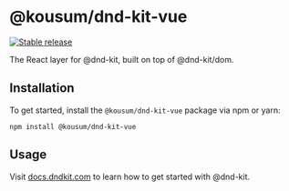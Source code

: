 # @kousum/dnd-kit-vue

[![Stable release](https://img.shields.io/npm/v/@kousum/dnd-kit-vue.svg)](https://npm.im/@kousum/dnd-kit-vue)

The React layer for @dnd-kit, built on top of @dnd-kit/dom.

## Installation

To get started, install the `@kousum/dnd-kit-vue` package via npm or yarn:

```
npm install @kousum/dnd-kit-vue
```

## Usage

Visit [docs.dndkit.com](https://docs.dndkit.com) to learn how to get started with @dnd-kit.
